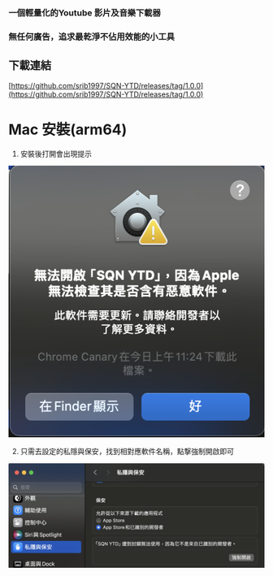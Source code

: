 ### 一個輕量化的Youtube 影片及音樂下載器
### 無任何廣告，追求最乾淨不佔用效能的小工具

## 下載連結
[https://github.com/srib1997/SQN-YTD/releases/tag/1.0.0](https://github.com/srib1997/SQN-YTD/releases/tag/1.0.0)

# Mac 安裝(arm64)

1. 安裝後打開會出現提示

![Mac1](./readmeImg/mac-1.png)

2. 只需去設定的私隱與保安，找到相對應軟件名稱，點撃強制開啟即可

![Mac2](./readmeImg/mac-2.png)